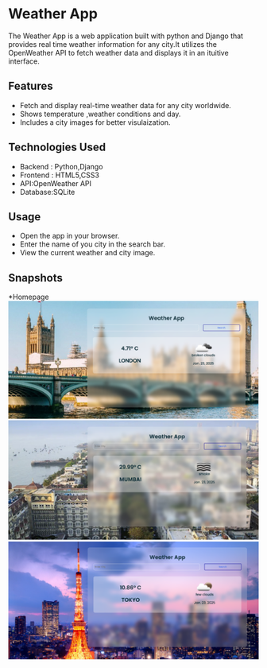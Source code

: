 # Weather App
The Weather App is a web application built with python and Django that provides real time weather information for any city.It utilizes the OpenWeather API to fetch weather data and displays it in an ituitive interface.

## Features
* Fetch and display real-time weather data for any city worldwide.
* Shows temperature ,weather conditions and day.
* Includes a city images for better visulaization.

## Technologies Used
* Backend : Python,Django
* Frontend : HTML5,CSS3
* API:OpenWeather API
* Database:SQLite

## Usage 
* Open the app in your browser.
* Enter the name of you city in the search bar.
* View the current weather and city image.

## Snapshots 
*Homepage
![home page](https://github.com/Prajakta17-bod/WeatherApp/blob/main/screenshots/homepage%20london.png?raw=true)
![home page]( https://github.com/Prajakta17-bod/WeatherApp/blob/main/screenshots/mumbai.png?raw=true)
![home page](https://github.com/Prajakta17-bod/WeatherApp/blob/main/screenshots/tokyo.png?raw=true)
